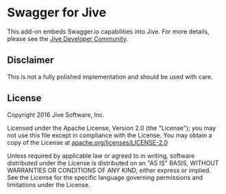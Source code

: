# Swagger for Jive
This add-on embeds Swagger.io capabilities into Jive.  For more details, please see the [Jive Developer Community](https://community.jivesoftware.com/community/developer).

## Disclaimer

This is not a fully polished implementation and should be used with care.

## License

Copyright 2016 Jive Software, Inc.

Licensed under the Apache License, Version 2.0 (the "License");
you may not use this file except in compliance with the License.
You may obtain a copy of the License at [apache.org/licenses/LICENSE-2.0](http://www.apache.org/licenses/LICENSE-2.0)

Unless required by applicable law or agreed to in writing, software
distributed under the License is distributed on an "AS IS" BASIS,
WITHOUT WARRANTIES OR CONDITIONS OF ANY KIND, either express or implied.
See the License for the specific language governing permissions and
limitations under the License.
